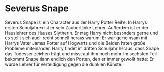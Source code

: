 # Severus Snape

Severus Snape ist ein Character aus der Harry Potter Reihe. In Harrys ersten Schuljahren ist er sein Zaubertänke Lehrer. Außerdem ist er der Hauslehrer des Hauses Slytherin. Er mag Harry nicht besonders gerne und es stellt sich auch recht schnell heraus warum: Er war gemeinsam mit Harrys Vater James Potter auf Hogwarts und die Beiden haten große Probleme miteinander. Harry findet im dritten Schuljahr heraus, dass Snape das Todesser zeichen trägt und misstraut ihm noch mehr. Im sechsten Teil bekommt Snape dann endlich den Posten, den er immer gewollt hatte: Er wurde Lehrer für Verteidigung gegen die dunklen Künste.